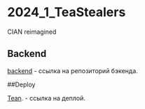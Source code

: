 # 2024_1_TeaStealers
CIAN reimagined

## Backend

[backend](https://github.com/go-park-mail-ru/2024_1_TeaStealers) - ссылка на репозиторий бэкенда.

##Deploy

[Tean](http://5.35.16.157). - ссылка на деплой.
